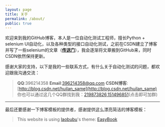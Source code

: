 ```yaml
---
layout: page
title: 关于
permalink: /about/
public: true
---
```


欢迎来到我的GitHub博客，本人是一位自动化测试工程师，擅长Python + selenium UI自动化，以及各种类型的接口自动化测试，之前在CSDN建立了博客并写了一些selenium的文章（**[传送门](http://blog.csdn.net/huilan_same)**），我会逐渐将文章搬到GitHub来，同时CSDN依然保持更新。

感谢大家的支持，以下是我的一些联系方式，有什么关于自动化测试的问题，都欢迎跟我沟通交流：

> **QQ**:396214358
> **Email**:396214358@qq.com
> **CSDN博客**:[http://blog.csdn.net/huilan_same](http://blog.csdn.net/huilan_same)
> 你也可以通过这几个QQ群找到我：[219873826](点击链接加入群【selenium自动化测试②群】：http://jq.qq.com/?_wv=1027&k=29W8YFM),[151496851](点击链接加入群【Python_Selenium】：http://jq.qq.com/?_wv=1027&k=2DZ512r)(点击即可加群)


****

最后还要感谢一下博客模板的提供者，感谢提供这么漂亮简洁的博客模板：

> This website is using [laobubu](http://laobubu.net)'s theme: [EasyBook](https://github.com/laobubu/jekyll-theme-EasyBook)

